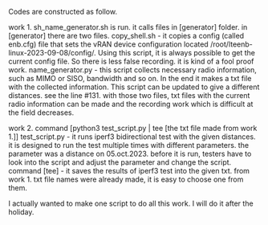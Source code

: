 Codes are constructed as follow.

work 1. sh_name_generator.sh is run.
   it calls files in [generator] folder.
   in [generator] there are two files.
      copy_shell.sh - it copies a config (called enb.cfg) file that sets the vRAN device configuration located /root/lteenb-linux-2023-09-08/config/. Using this script, it is always possible to get the current config file. So there is less false recording. it is kind of a fool proof work.
      name_generator.py - this script collects necessary radio information, such as MIMO or SISO, bandwidth and so on. In the end it makes a txt file with the collected information. This script can be updated to give a different distances. see the line #131.
      with those two files, txt files with the current radio information can be made and the recording work which is difficult at the field decreases.
      
work 2. command [python3 test_script.py | tee [the txt file made from work 1.]]
   test_script.py - it runs iperf3 bidirectional test with the given distances. it is designed to run the test multiple times with different parameters. the parameter was a distance on 05.oct.2023. before it is run, testers have to look into the script and adjust the parameter and change the script.
   command [tee] - it saves the results of iperf3 test into the given txt. from work 1. txt file names were already made, it is easy to choose one from them.

I actually wanted to make one script to do all this work. I will do it after the holiday.
